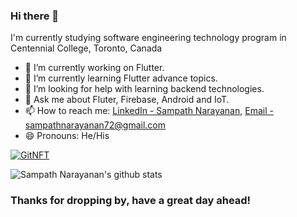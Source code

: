 ### Hi there 👋

I'm currently studying software engineering technology program in Centennial College, Toronto, Canada

- 🔭 I’m currently working on Flutter.
- 🌱 I’m currently learning Flutter advance topics.
- 🤔 I’m looking for help with learning backend technologies.
- 💬 Ask me about Fluter, Firebase, Android and IoT.
- 📫 How to reach me: [LinkedIn - Sampath Narayanan](https://www.linkedin.com/in/narayanan-sampath/), [Email - sampathnarayanan72@gmail.com](mailto:sampathnarayanan72@gmail.com)
- 😄 Pronouns: He/His

[![GitNFT](https://img.shields.io/badge/%F0%9F%94%AE-Open%20in%20GitNFT-darkviolet?style=plastic)](https://gitnft.quine.sh/app/commits/list/repo/text_switch)

![Sampath Narayanan's github stats](https://github-readme-stats.anuraghazra1.vercel.app/api?username=narayanansampath&show_icons=true&hide_border=true)


### Thanks for dropping by, have a great day ahead!
